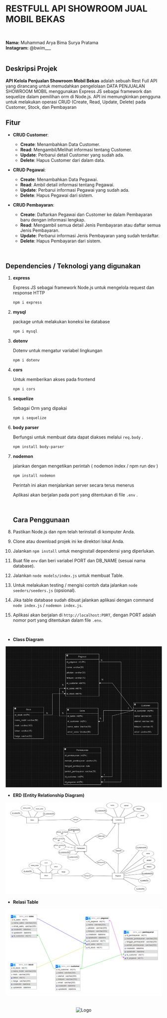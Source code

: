 # RESTFULL API SHOWROOM JUAL MOBIL BEKAS
<br>

**Nama:** Muhammad Arya Bima Surya Pratama <br>
**Instagram:** @bwim___ <br>
<br>

## Deskripsi Projek 

**API Kelola Penjualan Showroom Mobil Bekas** adalah sebuah Rest Full API yang dirancang untuk memudahkan pengelolaan DATA PENJUALAN SHOWROOM MOBIL menggunakan Express JS sebagai framework dan sequelize dalam pemilihan orm di Node.js. API ini memungkinkan pengguna untuk melakukan operasi CRUD (Create, Read, Update, Delete) pada Customer, Stock, dan Pembayaran

## Fitur

- **CRUD Customer**: 
  - **Create**: Menambahkan Data Customer.
  - **Read**: Mengambil/Melihat informasi tentang Customer.
  - **Update**: Perbarui detail Customer yang sudah ada.
  - **Delete**: Hapus Customer dari dalam data.

- **CRUD Pegawai**: 
  - **Create**: Menambahkan Data Pegawai.
  - **Read**: Ambil detail informasi tentang Pegawai.
  - **Update**: Perbarui informasi Pegawai yang sudah ada.
  - **Delete**: Hapus Pegawai dari sistem.

- **CRUD Pembayaran**: 
  - **Create**: Daftarkan Pegawai dan Customer ke dalam Pembayaran baru dengan informasi lengkap.
  - **Read**: Mengambil semua  detail Jenis Pembayaran atau daftar semua Jenis Pembayaran.
  - **Update**: Perbarui informasi Jenis Pembayaran yang sudah terdaftar.
  - **Delete**: Hapus Pembayaran dari sistem.


<br>

## Dependencies / Teknologi yang digunakan

1. **express**

    Express JS sebagai framework Node.js untuk mengelola request dan response HTTP

    ```bash
   npm i express
    ```

2. **mysql**

    package untuk melakukan koneksi ke database

    ```bash
    npm i mysql
    ```

3. **dotenv**

    Dotenv untuk mengatur variabel lingkungan
    ```bash
    npm i dotenv
    ```

4. **cors**

    Untuk memberikan akses pada frontend

    ```bash
    npm i cors
    ```
5. **sequelize**

    Sebagai Orm yang dipakai

    ```bash
    npm i sequelize

6. **body parser**

    Berfungsi untuk membuat data dapat diakses melalui `req.body` .

    ```bash
    npm install body-parser
    ```


7. **nodemon**

    jalankan dengan mengetikan perintah ( nodemon index / npm run dev )

    ```bash
    npm install nodemon
    ```

    Perintah ini akan menjalankan server secara terus menerus

    Aplikasi akan berjalan pada port yang ditentukan di file `.env` .

    <br>


    ## Cara Penggunaan

1. Pastikan Node.js dan npm telah terinstall di komputer Anda.
2. Clone atau download projek ini ke direktori lokal Anda.
3. Jalankan `npm install` untuk menginstall dependensi yang diperlukan.
4. Buat file `env` dan beri variabel PORT dan DB_NAME (sesuai nama database).
5. Jalankan `node models/index.js` untuk membuat Table.
6. Untuk melakukan testing / mengisi contoh data jalankan `node seeders/seeders.js` (opsional).
6. Jika table database sudah dibuat jalankan aplikasi dengan command `node index.js` / `nodemon index.js`.
7. Aplikasi akan berjalan di `http://localhost:PORT`, dengan PORT adalah nomor port yang ditentukan dalam file `.env`.

<br>


- **Class Diagram**

<img src="./image/relasidrawio.png" />

<br>

- **ERD (Entity Relationship Diagram)**

<img src="./image/ERD.png" />
<br>


- **Relasi Table**

<img src="./image/relasidb.png" />

<br>
<br>
<br>

<div align="center">
  <img src="https://raw.githubusercontent.com/Biimmss/Belajar_Sequelize/main/public/logo-bims.jpg" alt="Logo" width="200"/>
</div>